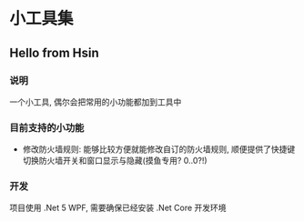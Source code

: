 # 小工具集

## Hello from Hsin

### 说明

一个小工具, 偶尔会把常用的小功能都加到工具中

### 目前支持的小功能

- 修改防火墙规则: 能够比较方便就能修改自订的防火墙规则, 顺便提供了快捷键切换防火墙开关和窗口显示与隐藏(摸鱼专用? 0..0?!)

### 开发

项目使用 .Net 5 WPF, 需要确保已经安装 .Net Core 开发环境
